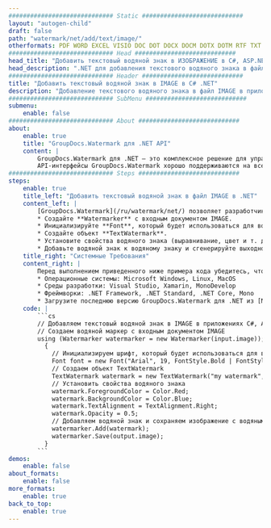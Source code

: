 ```yaml
---
############################# Static ############################
layout: "autogen-child"
draft: false
path: "watermark/net/add/text/image/"
otherformats: PDF WORD EXCEL VISIO DOC DOT DOCX DOCM DOTX DOTM RTF TXT XLSX XLSM XLTM XLT XLTX XLS XLSB XLAM SXC PPTX PPTM PPSX PPSM POTM POT POTX PPT PPS ODT BMP GIF JPEG JP2 PNG TIFF WEBP VSD VDX VSDX VSTX VSX VSSX VSDM VSSM VSTM VTX VDW VSS VST
############################# Head ############################
head_title: "Добавить текстовый водяной знак в ИЗОБРАЖЕНИЕ в C#, ASP.NET, VB.NET"
head_description: ".NET для добавления текстового водяного знака в файл IMAGE в приложениях C#, ASP.NET, VB.NET и .NET Core с использованием API-интерфейсов GroupDocs.Watermark для .NET."
############################# Header ############################
title: "Добавить текстовый водяной знак в IMAGE в C# .NET"
description: "Добавление текстового водяного знака в файл IMAGE в приложениях C#, ASP.NET, VB.NET и .NET Core. Управляйте размером водяного знака, типом шрифта, углом поворота и положением водяного знака на страницах документа, как вам может понадобиться."
############################# SubMenu ############################
submenu:
    enable: false
############################# About ############################
about:
    enable: true
    title: "GroupDocs.Watermark для .NET API"
    content: |
        GroupDocs.Watermark для .NET — это комплексное решение для управления водяными знаками для приложений .NET. Разработчики могут быстро выполнять такие операции с водяными знаками, как; добавлять, редактировать, искать и удалять различные типы водяных знаков в документах всех популярных форматов файлов. Он поддерживает работу с текстовыми и графическими водяными знаками в различных документах, включая PDF, Microsoft Word, Excel, PowerPoint, Visio, электронную почту и форматы изображений.
        API-интерфейсы GroupDocs.Watermark хорошо поддерживаются на всех основных операционных системах и платформах, включая .NET Framework, .NET Standard, .NET Core, Mono и Xamarin.
############################# Steps ############################
steps:
    enable: true
    title_left: "Добавить текстовый водяной знак в файл IMAGE в .NET"
    content_left: |
        [GroupDocs.Watermark](/ru/watermark/net/) позволяет разработчикам .NET легко добавлять текстовые водяные знаки в свои приложения, выполняя несколько простых шагов.
        * Создайте **Watermarker** с входным документом IMAGE.
        * Инициализируйте **Font**, который будет использоваться для водяного знака.
        * Создайте объект **TextWatermark**.
        * Установите свойства водяного знака (выравнивание, цвет и т. д.).
        * Добавьте водяной знак к водяному знаку и сгенерируйте выходной документ.
    title_right: "Системные Требования"
    content_right: |
        Перед выполнением приведенного ниже примера кода убедитесь, что в вашей системе установлены следующие предварительные компоненты.
        * Операционные системы: Microsoft Windows, Linux, MacOS
        * Среды разработки: Visual Studio, Xamarin, MonoDevelop
        * Фреймворки: .NET Framework, .NET Standard, .NET Core, Mono
        * Загрузите последнюю версию GroupDocs.Watermark для .NET из [NuGet](https://www.nuget.org/packages/GroupDocs.Watermark).
    code: |
        ```cs
        // Добавляем текстовый водяной знак в IMAGE в приложениях C#, ASP.NET, VB.NET и .NET Core
        // Создаем водяной маркер с входным документом IMAGE
        using (Watermarker watermarker = new Watermarker(input.image));
          {
            // Инициализируем шрифт, который будет использоваться для водяного знака
            Font font = new Font("Arial", 19, FontStyle.Bold | FontStyle.Italic);
            // Создаем объект TextWatermark
            TextWatermark watermark = new TextWatermark("my watermark", font);
            // Установить свойства водяного знака
            watermark.ForegroundColor = Color.Red;
            watermark.BackgroundColor = Color.Blue;
            watermark.TextAlignment = TextAlignment.Right;
            watermark.Opacity = 0.5;
            // Добавляем водяной знак и сохраняем изображение с водяным знаком
            watermarker.Add(watermark);
            watermarker.Save(output.image);
          }
        ```        
demos:
    enable: false
about_formats:
    enable: false
more_formats:
    enable: true
back_to_top:
    enable: true
---
```

